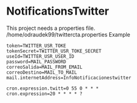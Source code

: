 # NotificationsTwitter

This project needs a properties file.
/home/odraudek99/twittercta.properties
Example
```
token=TWITTER_USR_TOKE
tokenSecret=TWITTER_USR_TOKE_SECRET
useId=TWITTER_USR_USER_ID
password=MAIL_PASSWORD
correoSalida=MAIL_FROM_EMAIL
correoDestino=MAIL_TO_MAIL
mail.internetAddress=InfoNotificacionestwitter

cron.expression.twitt=0 55 0 * * *
cron.expression=20 * * * * ?
```

